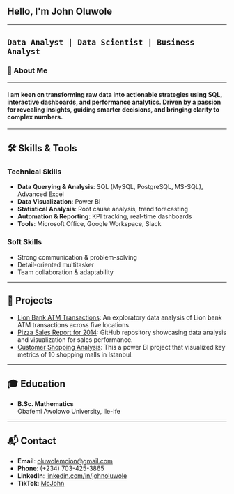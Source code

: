 ## Hello, I'm John Oluwole 
---
`Data Analyst | Data Scientist | Business Analyst`
---
### 📌 About Me
---
#### I am keen on transforming raw data into actionable strategies using SQL, interactive dashboards, and performance analytics. Driven by a passion for revealing insights, guiding smarter decisions, and bringing clarity to complex numbers.
---
## 🛠️ Skills & Tools
### **Technical Skills**
- **Data Querying & Analysis**: SQL (MySQL, PostgreSQL, MS-SQL), Advanced Excel  
- **Data Visualization**: Power BI  
- **Statistical Analysis**: Root cause analysis, trend forecasting  
- **Automation & Reporting**: KPI tracking, real-time dashboards  
- **Tools**: Microsoft Office, Google Workspace, Slack  

### **Soft Skills**
- Strong communication & problem-solving  
- Detail-oriented multitasker  
- Team collaboration & adaptability  

---
## 🚀 Projects
 - [Lion Bank ATM Transactions](https://github.com/iamMcJohn/Lion-Bank-ATM-Transactions-Analysis.): An exploratory data analysis of Lion bank ATM transactions across five locations.
 - [Pizza Sales Report for 2014](https://github.com/iamMcJohn/Sales-Report-for-2014): GitHub repository showcasing data analysis and visualization for sales performance.
 - [Customer Shopping Analysis](https://github.com/iamMcJohn/Customers-Shopping-Analysis): This a power BI project that visualized key metrics of 10 shopping malls in Istanbul.
---
## 🎓 Education
- **B.Sc. Mathematics**  
    Obafemi Awolowo University, Ile-Ife  
---
## 📬 Contact  
- **Email**: oluwolemcion@gmail.com  
- **Phone**: (+234) 703-425-3865  
- **LinkedIn**: [linkedin.com/in/johnoluwole](www.linkedin.com/in/johnoluwole)
- **TikTok**: [McJohn](https://www.tiktok.com/@mcjohn__?_t=ZM-8vniChVAC7L&_r=1)  
